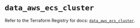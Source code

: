 # `data_aws_ecs_cluster`

Refer to the Terraform Registry for docs: [`data_aws_ecs_cluster`](https://registry.terraform.io/providers/hashicorp/aws/4.67.0/docs/data-sources/ecs_cluster).
